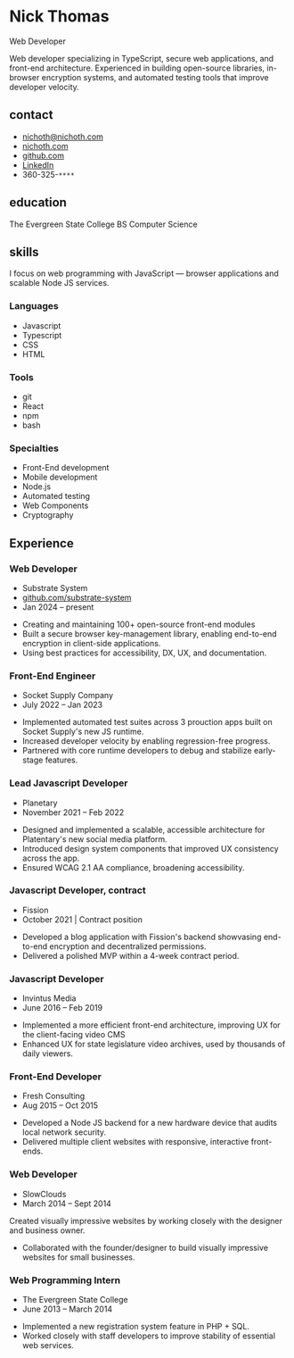 # Nick Thomas
Web Developer

<p class="intro">
    Web developer specializing in TypeScript, secure web applications, and
    front-end architecture. Experienced in building open-source
    libraries, in-browser encryption systems, and automated testing tools
    that improve developer velocity.
</p>

<div class="col-left">

## contact
* nichoth@nichoth.com
* [nichoth.com](https://nichoth.com/)
* [github.com](https://github.com/nichoth/)
* [LinkedIn](https://www.linkedin.com/in/nichoth/)
* 360-325-`****`

## education
The Evergreen State College
BS Computer Science

## skills
I focus on web programming with JavaScript &mdash; browser
applications and scalable Node JS services.

### Languages
* Javascript
* Typescript
* CSS
* HTML

### Tools
* git
* React
* npm
* bash

### Specialties
* Front-End development
* Mobile development
* Node.js
* Automated testing
* Web Components
* Cryptography
</div>

<div class="col-right">

## Experience

### Web Developer
* Substrate System
* [github.com/substrate-system](https://github.com/substrate-system)
* Jan 2024 &ndash; present

<ul class="description">
    <li>
        Creating and maintaining 100+ open-source front-end modules
    </li>
    <li>
        Built a secure browser key-management library, enabling
        end-to-end encryption in client-side applications.
    </li>
    <li>
        Using best practices for accessibility, DX, UX, and documentation.
    </li>
</ul>

### Front-End Engineer
* Socket Supply Company
* July 2022 &ndash; Jan 2023

<ul class="description">
    <li>
        Implemented automated test suites across 3 prouction apps
        built on Socket Supply's new JS runtime.
    </li>
    <li>
        Increased developer velocity by enabling regression-free progress.
    </li>
    <li>
        Partnered with core runtime developers to debug and stabilize
        early-stage features.
    </li>
</ul>

### Lead Javascript Developer
* Planetary
* November 2021 &ndash; Feb 2022

<ul class="description">
    <li>
        Designed and implemented a scalable, accessible architecture
        for Platentary's new social media platform.
    </li>
    <li>
        Introduced design system components that improved UX consistency
        across the app.
    </li>
    <li>
        Ensured WCAG 2.1 AA compliance, broadening accessibility.
    </li>
</ul>

### Javascript Developer, contract
* Fission
* October 2021 | Contract position


<ul class="description">
    <li>
        Developed a blog application with Fission's backend showvasing
        end-to-end encryption and decentralized permissions.
    </li>
    <li>
        Delivered a polished MVP within a 4-week contract period.
    </li>
</ul>

### Javascript Developer
* Invintus Media
* June 2016 &ndash; Feb 2019

<ul class="description">
    <li>
        Implemented a more efficient front-end architecture,
        improving UX for the client-facing video CMS
    </li>
    <li>
        Enhanced UX for state legislature video archives, used by
        thousands of daily viewers.
    </li>
</ul>

### Front-End Developer
* Fresh Consulting
* Aug 2015 &ndash; Oct 2015

<ul class="description">
    <li>
        Developed a Node JS backend for a new hardware device
        that audits local network security.
    </li>
    <li>
        Delivered multiple client websites with responsive,
        interactive front-ends.
    </li>
</ul>

### Web Developer
* SlowClouds
* March 2014 &ndash; Sept 2014

Created visually impressive websites by working closely with the
designer and business owner.

<ul class="description">
    <li>
        Collaborated with the founder/designer to build
        visually impressive websites for small businesses.
    </li>
</ul>

### Web Programming Intern
* The Evergreen State College
* June 2013 &ndash; March 2014

<ul class="description">
    <li>
        Implemented a new registration system feature in PHP + SQL.
    </li>
    <li>
        Worked closely with staff developers to improve stability
        of essential web services.
    </li>
</ul>

</div>
